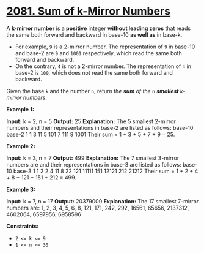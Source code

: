 # [2081. Sum of k-Mirror Numbers](https://leetcode.com/problems/sum-of-k-mirror-numbers/)

A  **k-mirror number**  is a  **positive**  integer  **without leading zeros**  that reads the same both forward and backward in base-10  **as well as**  in base-k.

-   For example,  `9`  is a 2-mirror number. The representation of  `9`  in base-10 and base-2 are  `9`  and  `1001`  respectively, which read the same both forward and backward.
-   On the contrary,  `4`  is not a 2-mirror number. The representation of  `4`  in base-2 is  `100`, which does not read the same both forward and backward.

Given the base  `k`  and the number  `n`, return  _the  **sum**  of the_  `n`  _**smallest**  k-mirror numbers_.

**Example 1:**

**Input:** k = 2, n = 5
**Output:** 25
**Explanation:** The 5 smallest 2-mirror numbers and their representations in base-2 are listed as follows:
  base-10    base-2
    1          1
    3          11
    5          101
    7          111
    9          1001
Their sum = 1 + 3 + 5 + 7 + 9 = 25. 

**Example 2:**

**Input:** k = 3, n = 7
**Output:** 499
**Explanation:** The 7 smallest 3-mirror numbers are and their representations in base-3 are listed as follows:
  base-10    base-3
    1          1
    2          2
    4          11
    8          22
    121        11111
    151        12121
    212        21212
Their sum = 1 + 2 + 4 + 8 + 121 + 151 + 212 = 499.

**Example 3:**

**Input:** k = 7, n = 17
**Output:** 20379000
**Explanation:** The 17 smallest 7-mirror numbers are:
1, 2, 3, 4, 5, 6, 8, 121, 171, 242, 292, 16561, 65656, 2137312, 4602064, 6597956, 6958596

**Constraints:**

-   `2 <= k <= 9`
-   `1 <= n <= 30`
